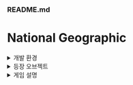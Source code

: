 ### README.md

National Geographic
=============
<details>
<summary>개발 환경</summary>  
<div markdown="1">
  
* C#
* MYSQL
</div>
</details>

<details>
<summary>등장 오브젝트</summary>
  
<div markdown="1">

* 캐릭터(8방향)　　![캐릭터](git_img/character_down.png)
![캐릭터](git_img/character_left.png)
![캐릭터](git_img/character_left_down.png)
![캐릭터](git_img/character_left_up.png)
![캐릭터](git_img/character_right.png)
![캐릭터](git_img/character_right_down.png)
![캐릭터](git_img/character_right_up.png)
![캐릭터](git_img/character_up.png)


* 몬스터 및 오브젝트 　　　
                 ![돼지](git_img/pig.png) : 돼지　
                 ![유령](git_img/ghost.png) : 유령　
                 ![나무](git_img/tree1.png) : 나무　
                 ![돌](git_img/stone.png) : 돌　

* 아이템 　　　　　　　
          ![고기](git_img/meat.png) : 고기　
           ![장작](git_img/firewood.png) : 장작　
           
           
* 조합 아이템 　　　
            ![횃불](git_img/handfirewood.png) : 횃불　
            ![돌도끼](git_img/weapon1.png) : 돌도끼　
            ![울타리](git_img/fence-0.png) : 울타리　

  

</div>
</details>


<details>
<summary>게임 설명</summary>
  
<div markdown="1">

### 몬스터와 어둠으로부터 살아남는 게임
+ 　　![캐릭터](git_img/character_down.png)의 상태는 배고픔, 정신, 체력이 있습니다.
+ 　　배고픔은 시간이 지날 수록 떨어집니다.
+ 　　배고픔이 일정값 이하로 내려갔을 경우 체력이 떨어집니다.            
+ 　　배고픔이 0이 되면 캐릭터는 사망합니다.
+ 　　![돼지](git_img/pig.png) 를 잡아 ![고기](git_img/meat.png) 를 얻어 체력과 배고픔을 +10 채울 수 있습니다.
+ 　　밤이 되면 정신 수치가 떨어집니다.
+ 　　![유령](git_img/ghost.png) 을 잡아 정신 수치를 회복할 수 있습니다.
+ 　　![울타리](git_img/fence-0.png)를 지어 집을 만들면 몬스터들로 부터 자신을 보호할 수 있습니다.
+ 　　나무는 ![나무1](git_img/tree1.png)　->　![나무2](git_img/tree2.png)　->　![나무3](git_img/tree3.png)　순으로 자랍니다.
+ 　　![나무3](git_img/tree3.png)　를 스페이스바로 공격 시 ![울타리](git_img/fence-0.png) , ![돌도끼](git_img/weapon1.png) ,  ![횃불](git_img/handfirewood.png) 의 재료인 ![장작](git_img/firewood.png) 을 획득할 수 있습니다.
+ 　　![바위](git_img/stone.png) 는 일정시간 마다 필드내 랜덤한 위치에 생성됩니다.
+ 　　모든 아이템은 키보드 Z키를 이용해 획득할 수 있습니다.


</div>
</details>




